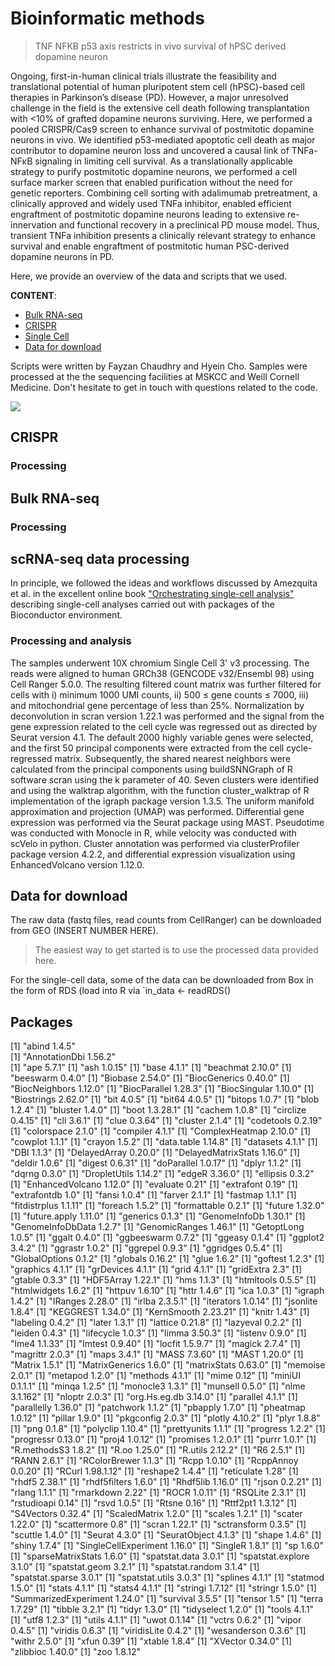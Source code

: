 
# Bioinformatic methods

>TNF NFKB p53 axis restricts in vivo survival of hPSC derived dopamine neuron

Ongoing, first-in-human clinical trials illustrate the feasibility and translational potential of human pluripotent stem cell (hPSC)-based cell therapies in Parkinson’s disease (PD). However, a major unresolved challenge in the field is the extensive cell death following transplantation with <10% of grafted dopamine neurons surviving. Here, we performed a pooled CRISPR/Cas9 screen to enhance survival of postmitotic dopamine neurons in vivo. We identified p53-mediated apoptotic cell death as major contributor to dopamine neuron loss and uncovered a causal link of TNFa-NFκB signaling in limiting cell survival. As a translationally applicable strategy to purify postmitotic dopamine neurons, we performed a cell surface marker screen that enabled purification without the need for genetic reporters. Combining cell sorting with adalimumab pretreatment, a clinically approved and widely used TNFa inhibitor, enabled efficient engraftment of postmitotic dopamine neurons leading to extensive re-innervation and functional recovery in a preclinical PD mouse model. Thus, transient TNFa inhibition presents a clinically relevant strategy to enhance survival and enable engraftment of postmitotic human PSC-derived dopamine neurons in PD.

Here, we provide an overview of the data and scripts that we used. 

**CONTENT**:

* [Bulk RNA-seq](#Bulk-RNAseq-processingq)
* [CRISPR](#CRISPR-screen-processing)
* [Single Cell](#Single-cell-RNA-seq-Processing)
* [Data for download](#data-for-download)

Scripts were written by Fayzan Chaudhry and Hyein Cho.
Samples were processed at the the sequencing facilities at MSKCC and Weill Cornell Medicine.
Don't hesitate to get in touch with questions related to the code.

![](WCM_MB_LOGO_HZSS1L_CLR_RGB.png)
## CRISPR 

### Processing 


## Bulk RNA-seq

### Processing 




## scRNA-seq data processing

In principle, we followed the ideas and workflows discussed by Amezquita et al. in the excellent online book ["Orchestrating single-cell analysis"](https://osca.bioconductor.org/) describing single-cell analyses carried out with packages of the Bioconductor environment.

### Processing and analysis
The samples underwent 10X chromium Single Cell 3' v3 processing. The reads were aligned to human GRCh38 (GENCODE v32/Ensembl 98) using Cell Ranger 5.0.0. The resulting filtered count matrix was further filtered for cells with i) minimum 1000 UMI counts, ii) 500 ≤ gene counts ≤ 7000, iii) and mitochondrial gene percentage of less than 25%. Normalization by deconvolution in scran version 1.22.1 was performed and the signal from the gene expression related to the cell cycle was regressed out as directed by Seurat version 4.1. The default 2000 highly variable genes were selected, and the first 50 principal components were extracted from the cell cycle-regressed matrix. Subsequently, the shared nearest neighbors were calculated from the principal components using buildSNNGraph of R software scran using the k parameter of 40. Seven clusters were identified and using the walktrap algorithm, with the function cluster_walktrap of R implementation of the igraph package version 1.3.5. The uniform manifold approximation and projection (UMAP) was performed. Differential gene expression was performed via the Seurat package using MAST. Pseudotime was conducted with Monocle in R, while velocity was conducted with scVelo in python. Cluster annotation was performed via clusterProfiler package version 4.2.2, and differential expression visualization using EnhancedVolcano version 1.12.0.

## Data for download

The raw data (fastq files, read counts from CellRanger) can be downloaded from GEO (INSERT NUMBER HERE).


>The easiest way to get started is to use the processed data provided here.

For the single-cell data, some of the data can be downloaded from Box in the form of RDS (load into R via `in_data <- readRDS()

## Packages
[1] "abind 1.4.5" <br />
[1] "AnnotationDbi 1.56.2" <br />
[1] "ape 5.7.1"
[1] "ash 1.0.15"
[1] "base 4.1.1"
[1] "beachmat 2.10.0"
[1] "beeswarm 0.4.0"
[1] "Biobase 2.54.0"
[1] "BiocGenerics 0.40.0"
[1] "BiocNeighbors 1.12.0"
[1] "BiocParallel 1.28.3"
[1] "BiocSingular 1.10.0"
[1] "Biostrings 2.62.0"
[1] "bit 4.0.5"
[1] "bit64 4.0.5"
[1] "bitops 1.0.7"
[1] "blob 1.2.4"
[1] "bluster 1.4.0"
[1] "boot 1.3.28.1"
[1] "cachem 1.0.8"
[1] "circlize 0.4.15"
[1] "cli 3.6.1"
[1] "clue 0.3.64"
[1] "cluster 2.1.4"
[1] "codetools 0.2.19"
[1] "colorspace 2.1.0"
[1] "compiler 4.1.1"
[1] "ComplexHeatmap 2.10.0"
[1] "cowplot 1.1.1"
[1] "crayon 1.5.2"
[1] "data.table 1.14.8"
[1] "datasets 4.1.1"
[1] "DBI 1.1.3"
[1] "DelayedArray 0.20.0"
[1] "DelayedMatrixStats 1.16.0"
[1] "deldir 1.0.6"
[1] "digest 0.6.31"
[1] "doParallel 1.0.17"
[1] "dplyr 1.1.2"
[1] "dqrng 0.3.0"
[1] "DropletUtils 1.14.2"
[1] "edgeR 3.36.0"
[1] "ellipsis 0.3.2"
[1] "EnhancedVolcano 1.12.0"
[1] "evaluate 0.21"
[1] "extrafont 0.19"
[1] "extrafontdb 1.0"
[1] "fansi 1.0.4"
[1] "farver 2.1.1"
[1] "fastmap 1.1.1"
[1] "fitdistrplus 1.1.11"
[1] "foreach 1.5.2"
[1] "formattable 0.2.1"
[1] "future 1.32.0"
[1] "future.apply 1.11.0"
[1] "generics 0.1.3"
[1] "GenomeInfoDb 1.30.1"
[1] "GenomeInfoDbData 1.2.7"
[1] "GenomicRanges 1.46.1"
[1] "GetoptLong 1.0.5"
[1] "ggalt 0.4.0"
[1] "ggbeeswarm 0.7.2"
[1] "ggeasy 0.1.4"
[1] "ggplot2 3.4.2"
[1] "ggrastr 1.0.2"
[1] "ggrepel 0.9.3"
[1] "ggridges 0.5.4"
[1] "GlobalOptions 0.1.2"
[1] "globals 0.16.2"
[1] "glue 1.6.2"
[1] "goftest 1.2.3"
[1] "graphics 4.1.1"
[1] "grDevices 4.1.1"
[1] "grid 4.1.1"
[1] "gridExtra 2.3"
[1] "gtable 0.3.3"
[1] "HDF5Array 1.22.1"
[1] "hms 1.1.3"
[1] "htmltools 0.5.5"
[1] "htmlwidgets 1.6.2"
[1] "httpuv 1.6.10"
[1] "httr 1.4.6"
[1] "ica 1.0.3"
[1] "igraph 1.4.2"
[1] "IRanges 2.28.0"
[1] "irlba 2.3.5.1"
[1] "iterators 1.0.14"
[1] "jsonlite 1.8.4"
[1] "KEGGREST 1.34.0"
[1] "KernSmooth 2.23.21"
[1] "knitr 1.43"
[1] "labeling 0.4.2"
[1] "later 1.3.1"
[1] "lattice 0.21.8"
[1] "lazyeval 0.2.2"
[1] "leiden 0.4.3"
[1] "lifecycle 1.0.3"
[1] "limma 3.50.3"
[1] "listenv 0.9.0"
[1] "lme4 1.1.33"
[1] "lmtest 0.9.40"
[1] "locfit 1.5.9.7"
[1] "magick 2.7.4"
[1] "magrittr 2.0.3"
[1] "maps 3.4.1"
[1] "MASS 7.3.60"
[1] "MAST 1.20.0"
[1] "Matrix 1.5.1"
[1] "MatrixGenerics 1.6.0"
[1] "matrixStats 0.63.0"
[1] "memoise 2.0.1"
[1] "metapod 1.2.0"
[1] "methods 4.1.1"
[1] "mime 0.12"
[1] "miniUI 0.1.1.1"
[1] "minqa 1.2.5"
[1] "monocle3 1.3.1"
[1] "munsell 0.5.0"
[1] "nlme 3.1.162"
[1] "nloptr 2.0.3"
[1] "org.Hs.eg.db 3.14.0"
[1] "parallel 4.1.1"
[1] "parallelly 1.36.0"
[1] "patchwork 1.1.2"
[1] "pbapply 1.7.0"
[1] "pheatmap 1.0.12"
[1] "pillar 1.9.0"
[1] "pkgconfig 2.0.3"
[1] "plotly 4.10.2"
[1] "plyr 1.8.8"
[1] "png 0.1.8"
[1] "polyclip 1.10.4"
[1] "prettyunits 1.1.1"
[1] "progress 1.2.2"
[1] "progressr 0.13.0"
[1] "proj4 1.0.12"
[1] "promises 1.2.0.1"
[1] "purrr 1.0.1"
[1] "R.methodsS3 1.8.2"
[1] "R.oo 1.25.0"
[1] "R.utils 2.12.2"
[1] "R6 2.5.1"
[1] "RANN 2.6.1"
[1] "RColorBrewer 1.1.3"
[1] "Rcpp 1.0.10"
[1] "RcppAnnoy 0.0.20"
[1] "RCurl 1.98.1.12"
[1] "reshape2 1.4.4"
[1] "reticulate 1.28"
[1] "rhdf5 2.38.1"
[1] "rhdf5filters 1.6.0"
[1] "Rhdf5lib 1.16.0"
[1] "rjson 0.2.21"
[1] "rlang 1.1.1"
[1] "rmarkdown 2.22"
[1] "ROCR 1.0.11"
[1] "RSQLite 2.3.1"
[1] "rstudioapi 0.14"
[1] "rsvd 1.0.5"
[1] "Rtsne 0.16"
[1] "Rttf2pt1 1.3.12"
[1] "S4Vectors 0.32.4"
[1] "ScaledMatrix 1.2.0"
[1] "scales 1.2.1"
[1] "scater 1.22.0"
[1] "scattermore 0.8"
[1] "scran 1.22.1"
[1] "sctransform 0.3.5"
[1] "scuttle 1.4.0"
[1] "Seurat 4.3.0"
[1] "SeuratObject 4.1.3"
[1] "shape 1.4.6"
[1] "shiny 1.7.4"
[1] "SingleCellExperiment 1.16.0"
[1] "SingleR 1.8.1"
[1] "sp 1.6.0"
[1] "sparseMatrixStats 1.6.0"
[1] "spatstat.data 3.0.1"
[1] "spatstat.explore 3.1.0"
[1] "spatstat.geom 3.2.1"
[1] "spatstat.random 3.1.4"
[1] "spatstat.sparse 3.0.1"
[1] "spatstat.utils 3.0.3"
[1] "splines 4.1.1"
[1] "statmod 1.5.0"
[1] "stats 4.1.1"
[1] "stats4 4.1.1"
[1] "stringi 1.7.12"
[1] "stringr 1.5.0"
[1] "SummarizedExperiment 1.24.0"
[1] "survival 3.5.5"
[1] "tensor 1.5"
[1] "terra 1.7.29"
[1] "tibble 3.2.1"
[1] "tidyr 1.3.0"
[1] "tidyselect 1.2.0"
[1] "tools 4.1.1"
[1] "utf8 1.2.3"
[1] "utils 4.1.1"
[1] "uwot 0.1.14"
[1] "vctrs 0.6.2"
[1] "vipor 0.4.5"
[1] "viridis 0.6.3"
[1] "viridisLite 0.4.2"
[1] "wesanderson 0.3.6"
[1] "withr 2.5.0"
[1] "xfun 0.39"
[1] "xtable 1.8.4"
[1] "XVector 0.34.0"
[1] "zlibbioc 1.40.0"
[1] "zoo 1.8.12"


